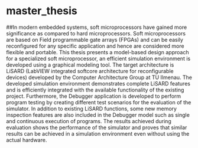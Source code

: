 # master_thesis
##In modern embedded systems, soft microprocessors have gained more significance as compared to hard microprocessors. Soft microprocessors are based on Field programmable gate arrays (FPGAs) and can be easily reconfigured for any specific application and hence are considered more flexible and portable. This thesis presents a model-based design approach for a specialized soft microprocessor, an efficient simulation environment is developed using a graphical modeling tool. The target architecture is LiSARD (LabVIEW integrated softcore architecture for reconfigurable devices) developed by the Computer Architecture Group at TU Ilmenau. The developed simulation environment demonstrates complete LiSARD features and is efficiently integrated with the available functionality of the existing project. Furthermore, the Debugger application is developed to perform program testing by creating different test scenarios for the evaluation of the simulator. In addition to existing LiSARD functions, some new memory inspection features are also included in the Debugger model such as single and continuous execution of programs. The results achieved during evaluation shows the performance of the simulator and proves that similar results can be achieved in a simulation environment even without using the actual hardware. 
###
